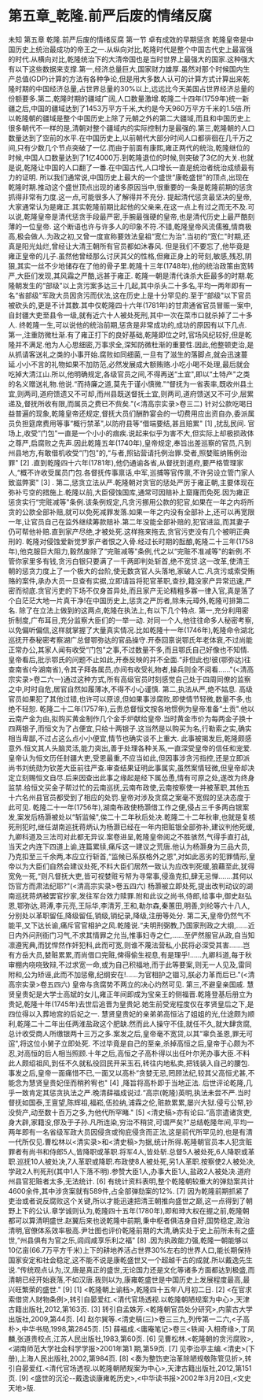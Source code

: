 # 第五章_乾隆.前严后废的情绪反腐

未知
第五章
乾隆.前严后废的情绪反腐
第一节
卓有成效的早期惩贪
乾隆皇帝是中国历史上统治最成功的帝王之一.从纵向对比,乾隆时代是整个中国古代史上最富强的时代.从横向对比,乾隆统治下的大清帝国也是当时世界上最强大的国家.这种强大有以下这些数据来支撑.第一,经济总量巨大,国家财力雄厚.虽然对那个时候国内生产总值(GDP)计算的方法有各种争论,但是用大多数人认可的计算方式计算出来乾隆时期的中国经济总量,占世界总量的30%以上,远远比今天美国占世界经济总量的份额要多.第二,乾隆时期的疆域广阔,人口数量激增.乾隆二十四年(1759年)统一新疆之后,中国的疆域达到了1453万平方千米,大约是今天960万平方千米的1.5倍.所以乾隆朝的疆域是整个中国历史上除了元朝之外的第二大疆域,而且和中国历史上很多朝代不一样的是,清朝对整个疆域内的实际控制力是最强的.第三,乾隆朝的人口数量达到了空前的水平.在中国历史上,以前朝代大部分时间人口都徘徊在几千万之间,只有少数几个节点突破了一亿.而由于前面有康熙,雍正两代的统治,乾隆继位的时候,中国人口数量达到了1亿4000万.到乾隆退位的时候,则突破了3亿的大关.也就是说,乾隆让中国的人口翻了一番.在中国古代,人口增长一直是统治者统治成绩最有力的证明.
所以我们通常说,中国历史上最大的一个盛世“康乾盛世"的顶点,出现在乾隆时期.推动这个盛世顶点出现的诸多原因当中,很重要的一条是乾隆前期的惩贪抓得非常有力度.这一点,可能很多人了解得并不充分.
提起清代惩贪最坚决的皇帝,大家通常认为是雍正.其实乾隆前期比起他的父亲来,在这一点上有过之而无不及.可以说,乾隆皇帝是清代惩贪手段最严密,手腕最强硬的皇帝,也是清代历史上最严酷刻薄的一位皇帝.
这个断语也许与许多人的印象不符.不错,乾隆皇帝风流儒雅,情商极高,极会做人.为政之初,又曾一度宣称要效法皇祖“宽仁为治".当初的“宽仁"时期,还真是阳光灿烂,曾经让大清王朝所有官员都如沐春风.
但是我们不要忘了,他毕竟是雍正皇帝的儿子.虽然他曾经那么讨厌其父的性格,但雍正身上的苛刻,敏感,残忍,阴狠,其实一丝不少地储存在了他的骨子里.乾隆十三年(1748年),他的统治政策由宽转严,大臣们发现,其风霜之严酷,远甚于雍正.
乾隆一朝是清代诛杀大臣最多的时期.乾隆朝发生的“部级"以上贪污案多达三十几起,其中杀头二十多名,平均一两年即有一名“省部级"军政大员因贪污而伏法,这在历史上是十分罕见的.至于“部级"以下官员被砍头的,更是不计其数.其中仅乾隆四十六年(1781年)的甘肃通省官员冒赈一案中,自封疆大吏至县令一级,就有近六十人被处死刑,其中一次在菜市口就杀掉了二十多人.
终乾隆一生,可以说他的统治前期,惩贪是非常成功的,成功的原因有以下几点.
第一,注重防微杜渐.有了雍正打下的良好基础,乾隆即位之时,官场风纪较好,但是乾隆并不满足.他为人心思细密,万事求全,深知防微杜渐的重要性.因此,他整顿吏治,是从抓请客送礼之类的小事开始.腐败如同细菌,一旦有了滋生的落脚点,就会迅速蔓延.小小不言的礼物如果不加防范,必然发展成大额贿赂.小吃小喝不处理,最后就会吃掉大清江山.所以,他明确规定,各级官员之间,不得再送“土宜",即以“土特产"之类的名义赠送礼物.他说.“而持廉之道,莫先于谨小慎微."“督抚为一省表率,既收州县土宜,则两司,道府馈遗又不可却,而州县既送督抚土宜,则两司,道府馈送又不可少,层累递及,督抚所收有限,而属员之费已不赀矣."(<清高宗实录>卷三二)
针对公款吃喝日益普遍的现象,乾隆皇帝还规定,督抚大员们酬酢宴会的一切费用应出资自办,委派属员负担筵席费用等事“概行禁革",以防府县等“借端要结,甚且赔累"
[1]
,扰乱民间.
官场上,收受“门包"一直是一个小小的痼疾.说起来似乎为害不大,但实际上却极损政体之尊严,启腐败之先声.因此乾隆五年(1740年),皇帝规定,奉旨出差巡察的官员,凡到州县地方,有敢借机收受“门包"的,“与者,照钻营请托例治罪.受者,照婪赃纳贿例治罪"
[2]
.直到乾隆四十六年(1781年),他仍通谕各省,从督抚到道府,要严格管理家人,“概不许收受属员门包.各督抚传事禀话,中军,巡捕等官传禀,不许另设立管门家人致滋弊窦"
[3]
.
第二,惩贪立法从严.乾隆朝对贪官的惩处严厉于雍正朝,主要体现在弥补亏空的措施上.乾隆以前,大臣侵蚀国库,通常可因赔补上窟窿而免死.因为雍正惩贪实行“完赃减等"条例.该条例规定,凡贪污挪用公款的犯官,如果在一年之内将所贪的公款全部补赔,就可以免死减罪发落.如果一年之内没有全部补上,还可以再宽限一年,让官员自己在监外继续筹款赔补.第二年没能全部补赔的,犯官进监,而其妻子仍可帮他补赔.直到家产尽绝,才被处死.这样拖来拖去,贪官污吏没有几个被明正典刑的.
乾隆对侵蚀爱新觉罗家产者恨之入骨.经过长时期的酝酿,乾隆二十三年(1758年),他克服巨大阻力,毅然废除了“完赃减等"条例,代之以“完赃不准减等"的新例.不管你家里多有钱,贪污白银只要满了一千两即判处斩首,绝不宽贷.这一改革,使清王朝的惩贪力度上了一个极大的台阶,使无数贪官人头落地,家破人亡.凡贪污或索受贿赂的案件,承办大员一旦查有实据,立即请旨将犯官革职,查抄,籍没家产异常迅速,严密而彻底.贪官污吏的下场不仅身首异处,而且家产无论精粗多寡一律入官,真是落了个白茫茫大地一片真干净!在中国历史上,惩贪之严厉者,除朱元璋外,乾隆可排第二名.
除了在立法上做到的这两点,乾隆在执法上,有以下几个特点.
第一,充分利用密折制度,广布耳目,充分监察大臣们的一举一动.
对同一个人,他往往命多人秘密考察,以免偏听偏信,这样就掌握了大量真实情况.比如乾隆十一年(1746年),乾隆命令湖北巡抚开泰秘密考察湖广总督鄂弥达的官品操守.开泰回禀说鄂氏年老体衰,不过尚能正常办公,其家人闻有收受“门包"之事,不过数量不多,而且鄂氏自己好像也不知情.皇帝看后,批示鄂氏的问题不止如此,开泰反映的并不全面.“非但此也!彼(鄂弥达)往查南省(今湖南省),令其子拜各属员,亦间有收受礼物者,操兵则全不阅看......"(<清高宗实录>卷二六一)通过这种方式,所有高级官员时刻感觉自己处于四周同僚的监察之中,时时自危,居官自然如履薄冰,不得不小心谨慎.
第二,执法从严,绝不姑息.
高级官员如果犯了其他过错,也许可以原谅,但如果事涉腐败,即使情节轻微,数量不多,也绝不轻恕.
乾隆二十二年(1757年),云贵总督恒文按各地惯例为皇帝准备“土贡".他以云南产金为由,拟购买黄金制作几个金手炉献给皇帝.当时黄金市价为每两金子换十四两银子,而恒文为了占便宜,只给十两银子.这当然是以购买为名,行勒索之实,确实相当卑鄙,不过占这么点小小便宜,情节也确实谈不上重大.
此事被揭发后,乾隆颇感意外.恒文其人头脑灵活,能力突出,善于处理各种关系,一直深受皇帝的信任和宠爱.皇帝认为恒文历任封疆大吏,受恩最重,不应当如此,但因事涉贪污指控,还是立即派尚书刘统勋为钦差大臣前往严查.审查结果证明此事属实,虽然案情轻微,但皇帝却决定立刻赐恒文自尽.后来因查出此事之缘起是经下属怂恿,情有可原之处,遂改为终身监禁.给恒文买金子帮过忙的云南巡抚,云南布政使,云南按察使一并被革职,其他五十六名州县官员都受到了相应的处罚.皇帝对涉及贪腐之案毫不宽假的坚决态度于此可见.
乾隆二十一年(1756年),湖南布政使杨灏借工作之便,侵占三千多两白银案发,案发后杨灏被处以“斩监候",俟二十二年秋后处决.乾隆二十二年秋审,也就是复核死刑犯时,继任湖南巡抚蒋炳认为杨灏已经在一年内把赃银全部弥补,建议判他死缓,九卿科道及三法司对此都无异议.案卷进呈,乾隆皇帝阅之不胜骇然,气得手直打战,当天之内连下四道上谕,连篇累牍,痛斥这一建议之荒唐.他认为杨灏身为三品大员,乃克扣至三千余两,本应立行斩首,“监候已系朕格外之恩",对如此恶劣的犯罪情形,皇帝以为大臣们自然会建议处死,不料大臣们居然一致认为应改判死缓,狼藉至此,犹得宽免一死,“则凡督抚大吏,皆可视婪赃亏帑为寻常事,侵渔克扣,肆无忌惮.......其何以饬官方而肃法纪耶?"(<清高宗实录>卷五四六)
杨灏被立即处死,提出改判动议的湖南巡抚蒋炳被罢官抄家,发往军台效力赎罪.附和此议之尚书,侍郎,给事中,御史赵弘恩,鄂弥达,蒋溥,李元亮,王际华,李清芳,王和,勒尔森,秦蕙田,明善,刘纶等六十八人,分别处以革职留任,降级留任,销级,销纪录,降级,注册等处分.
第二天,皇帝仍然气不能平,又下达长谕,痛斥官官相护之风.乾隆说.“夫明刑弼教,乃国家刑政之大纲,......近日内外问刑衙门习气,不求其情罪之允当,惟事妇寺之仁,......至俨然服官从政,自当知凛遵宪典,而犹悍然作奸犯科,此而可宽,则谁不蔑法营私,小民将必深受其害.......岂有方岳大员,婪赃累累,而尚借口完赃,俾得偷生视息,有是理乎!......九卿科道,每于秋审棚内哓哓致辩,不过求宽一命,或为自己积福地,而于此等要案,则无一人见及,雷同附和,公为矫诬,此而不加惩儆,纪纲安在!......为官相护之锢习,朕必力革而后已."(<清高宗实录>卷五四六)
皇帝与贪腐势不两立的决心灼然可见.
第三,不避皇亲国戚.
慧贤皇贵妃是大学士高斌的女儿,雍正年间即成为宝亲王的侧福晋.乾隆登基后册立为贵妃,乾隆十年(1745年)去世后追晋为皇贵妃.她生前受宠程度仅在孝贤皇后之下,是四位得以入葬地宫的后妃之一.
慧贤皇贵妃的亲弟弟高恒沾了姐姐的光,仕途颇为顺利,乾隆二十二年出任两淮盐政这个肥缺.然而此人操守不佳,就任不久,就大肆贪腐,总计收受商人所缴银两十三万之多.案发之后,皇帝毫不宽贷,以其“辜负圣恩,罪无可逭",将这位小舅子立即处死.
不过毕竟是自己的至亲,杀掉高恒之后,皇帝于心颇为不忍,对高恒的后人相当照顾.十年之后,高恒之子高朴得以出任叶尔羌办事大臣.不料此人颇绍祖风,到任不久就私役回民开采玉石,转往内地私卖,把钱装入自己的腰包.事发之后,皇帝一面痛惜不已,一面又以高朴“贪婪无忌,罔顾法纪,较其父高恒尤甚,不能念为慧贤皇贵妃侄而稍矜宥也"
[4]
,降旨将高朴即于当地正法.
后世评论乾隆,几乎一致肯定其惩贪执法之严.晚清薛福成说过.“高宗(乾隆)英明,执法未尝不严.当时督抚如国泰,王亶望,陈辉祖,福崧,伍拉纳,浦霖之伦,赃款累累,屡兴大狱.侵亏公帑,钞没赀产,动至数十百万之多,为他代所罕睹."
[5]
<清史稿>亦有论曰.“高宗遣诸贪吏,身大辟,家籍没,僇及于子孙.凡所连染,穷治不稍贷,可谓严矣?"总结乾隆年间,平均一两年即有一名省级军政大员因侵贪或徇庇侵贪而正法,这是前代所罕见的,也是有清一代所仅见.曹松林以<清实录>和<清史稿>为据,统计所得.乾隆朝官员本人犯贪赃罪者有尚书和侍郎5人,皆降职或革职.将军4人,皆处斩.总督5人被处死,6人降职或革职.巡抚10人被处决,7人革职或降职.布政使8人被处死,另1人革职.按察使2人被处决,学政2人判死刑(其中1人下落不明).参赞大臣1人,办事大臣1人,盐政2人被处决.道府州县官犯赃者太多,无法统计.
[6]
有统计资料表明,整个乾隆朝较重大的弹劾案共计4600余件,其中涉贪案就有589件,占全部弹劾案的12%.
[7]
因为乾隆前期抓紧了吏治或者说反腐败这个关键,所以才能迅速把清王朝推向盛世之巅,这一点得到了朝野上下的公认.章学诚则认为,乾隆四十五年(1780年),即和珅大权在握之前,乾隆朝都可以算清明盛世.赵翼后来也说乾隆中前期,秉中枢者俱洁身自好,国势稳定,政治清明,官僚体系效率极高.尹壮图也评价乾隆前期的大清,确实处于史上前所未有之盛世,“州县俱有为官之乐,闾阎咸享乐利之福"
[8]
.因为执政能力强,乾隆一朝能够以10亿亩(66.7万平方千米)上下的耕地养活占世界30%左右的世界人口,能长期保持国家安定和社会稳定,这不能不说是康乾盛世又一个超越千古的成就.所以戴逸先生说.“传统观点认为,汉,唐是真正的盛世,无论国力还是文化等诸多方面都达到极盛,而清朝已经开始衰落,不如汉唐.我则以为,康雍乾盛世是中国历史上发展程度最高,最兴旺繁荣的盛世."
[9]
[1]
<乾隆朝上谕档>,乾隆四十五年八月初二日.
[2]
<在官求索借贷人财物条例>,转引自晏爱红.<清代官场透视.以乾隆朝陋规案为中心>,天津古籍出版社,2012,第163页.
[3]
转引自孟姝芳.<乾隆朝官员处分研究>,内蒙古大学出版社,2009,第44页.
[4]
赵尔巽等.<清史稿(三)>卷三三九,列传第一二六,<子高朴>,中华书局,1998,第2845页.
[5]
薛福成.<庸庵笔记>卷三<轶闻·入相奇缘>,丁凤麟,张道贵校点,江苏人民出版社,1983,第60页.
[6]
见曹松林.<乾隆朝的贪污腐败>,<湖南师范大学社会科学学报>2001年第1 期,第59页.
[7]
见李治亭主编.<清史>(下册),上海人民出版社,2002,第984页.
[8]
<奏为整饬吏治革除陋规敬陈管见折>,转引自晏爱红.<清代官场透视.以乾隆朝陋规案为中心>,天津古籍出版社,2012,第151页.
[9]
<盛世的沉沦--戴逸谈康雍乾历史>,<中华读书报>2002年3月20日,<文史天地>版.